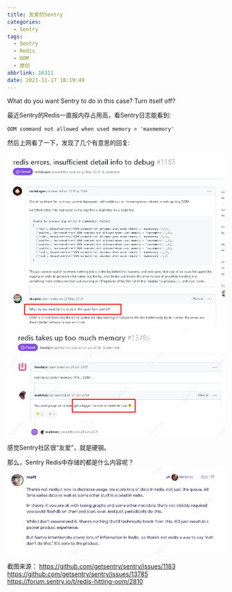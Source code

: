 ```yaml
---
title: 友爱的Sentry
categories:
  - Sentry
tags:
  - Sentry
  - Redis
  - OOM
  - 原创
abbrlink: 16311
date: 2021-11-17 18:19:49
---
```



What do you want Sentry to do in this case? Turn itself off?

<!-- more -->


最近Sentry的Redis一直报内存占用高，看Sentry日志能看到:
```
OOM command not allowed when used memory > 'maxmemory'
```

然后上网看了一下，发现了几个有意思的回复:

![](/images/fraternity-sentry/1.png)
![](/images/fraternity-sentry/2.png)


感觉Sentry社区很“友爱”，就是硬钢。

那么，Sentry Redis中存储的都是什么内容呢？
![](/images/fraternity-sentry/3.png)

截图来源：
https://github.com/getsentry/sentry/issues/1183
https://github.com/getsentry/sentry/issues/13785
https://forum.sentry.io/t/redis-hitting-oom/2810